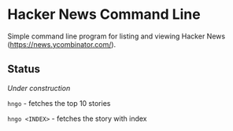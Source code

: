# Hacker News Command Line

Simple command line program for listing and viewing Hacker News (https://news.ycombinator.com/).

## Status

_Under construction_

`hngo` - fetches the top 10 stories

`hngo <INDEX>` - fetches the story with index <INDEX>


